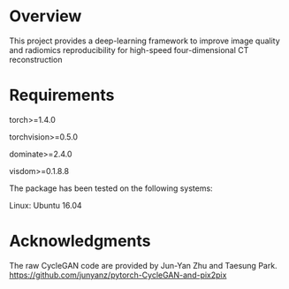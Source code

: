 # Overview
This project provides a deep-learning framework to improve image quality and radiomics reproducibility for high-speed four-dimensional CT reconstruction

# Requirements
torch>=1.4.0

torchvision>=0.5.0

dominate>=2.4.0

visdom>=0.1.8.8 

The package has been tested on the following systems:

Linux: Ubuntu 16.04

# Acknowledgments
The raw CycleGAN code are provided by Jun-Yan Zhu and Taesung Park. https://github.com/junyanz/pytorch-CycleGAN-and-pix2pix
